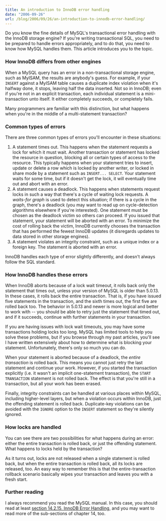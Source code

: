 ```yaml
---
title: An introduction to InnoDB error handling
date: "2006-09-26"
url: /blog/2006/09/26/an-introduction-to-innodb-error-handling/
---
```

Do you know the fine details of MySQL's transactional error handling with the InnoDB storage engine? If you're writing transactional SQL, you need to be prepared to handle errors appropriately, and to do that, you need to know how MySQL handles them. This article introduces you to the topic.

### How InnoDB differs from other engines

When a MySQL query has an error in a non-transactional storage engine, such as MyISAM, the results are anybody's guess. For example, if your `INSERT` against a MyISAM table causes a duplicate index violation when it's halfway done, it stops, leaving half the data inserted. Not so in InnoDB; even if you're not in an explicit transaction, each individual statement is a mini-transaction unto itself. It either completely succeeds, or completely fails.

Many programmers are familiar with this distinction, but what happens when you're in the middle of a multi-statement transaction?

### Common types of errors

There are three common types of errors you'll encounter in these situations:

1.  A statement times out. This happens when the statement requests a lock for which it must wait. Another transaction or statement has locked the resource in question, blocking all or certain types of access to the resource. This typically happens when your statement tries to insert, update or delete a row which is locked by another writer, or locked in share mode by a statement such as `INSERT... SELECT`. Your statement waits for some time, but if it doesn't get the lock, it will eventually time out and abort with an error.
2.  A statement causes a deadlock. This happens when statements request locks in such a way that there's a cycle of waiting lock requests. A *waits-for graph* is used to detect this situation; if there is a cycle in the graph, there's a deadlock (you may want to read up on cycle-detection algorithms elsewhere if you're interested). One statement must be chosen as the deadlock victim so others can proceed. If you issued that statement, your statement will be aborted with an error. To minimize the cost of rolling back the victim, InnoDB currently chooses the transaction that has performed the fewest InnoDB updates (it disregards updates to data stored in other storage engines).
3.  A statement violates an integrity constraint, such as a unique index or a foreign key. The statement is aborted with an error.

InnoDB handles each type of error slightly differently, and doesn't always follow the SQL standard.

### How InnoDB handles these errors

When InnoDB aborts because of a lock wait timeout, it rolls back only the statement that times out, unless your version of MySQL is older than 5.0.13. In these cases, it rolls back the entire transaction. That is, if you have issued five statements in the transaction, and the sixth times out, the first five are rolled back too. The behavior in 5.0.13 and newer is more logical and better to work with -- you should be able to retry just the statement that timed out, and if it succeeds, continue with further statements in your transaction.

If you are having issues with lock wait timeouts, you may have some transactions holding locks too long. MySQL has limited tools to help you solve these problems, but if you browse through my past articles, you'll see I have written extensively about how to determine what is blocking your statement. Unfortunately, there's only so much you can do.

When your statement is aborted because of a deadlock, the *entire transaction* is rolled back. This means you cannot just retry the last statement and continue your work. However, if you started the transaction explicitly (i.e. it wasn't an implicit one-statement transaction), the `START TRANSACTION` statement is not rolled back. The effect is that you're still in a transaction, but all your work has been erased.

Finally, integrity constraints can be handled at various places within MySQL, including higher-level layers, but when a violation occurs within InnoDB, just the offending statement is rolled back. Duplicate-key violations can be avoided with the `IGNORE` option to the `INSERT` statement so they're silently ignored.

### How locks are handled

You can see there are two possibilities for what happens during an error: either the entire transaction is rolled back, or just the offending statement. What happens to locks held by the transaction?

As it turns out, locks are not released when a single statement is rolled back, but when the entire transaction is rolled back, all its locks are released, too. An easy way to remember this is that the entire-transaction rollback scenario basically wipes your transaction and leaves you with a fresh start.

### Further reading

I always recommend you read the MySQL manual. In this case, you should read at least [section 14.2.15, InnoDB Error Handling][1], and you may want to read more of the sub-sections of chapter 14, too.

 [1]: http://dev.mysql.com/doc/refman/5.0/en/innodb-error-handling.html
